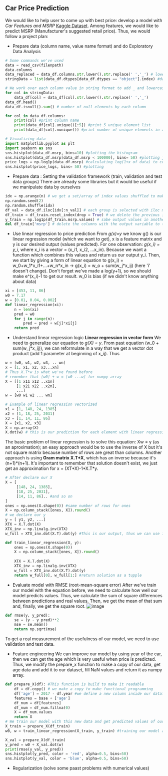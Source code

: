 ## Car Price Prediction
We would like to help user to come up with best price: develop a model with *Car Features and MSRP* [Kaggle Dataset](https://www.kaggle.com/CooperUnion/cardataset).
Among features, we would like to predict MSRP (Manufacturer's suggested retail price). Thus, we would follow a project plan:
- Prepare data (column name, value name format) and do Exploratory Data Analysis
```python
# Some commands we've used
data = read_csv(filenpath)
data.columns
data_replaced = data_df.columns.str.lower().str.replace(' ','_') # lowercase columns and replace spaces
stringData = list(data_df.dtypes[data_df.dtypes == "object"].index) #data column names that are objects with index

# We work over each column value in string format to add _ and lowercase
for col in stringData:
    data_df[col] = data_df[col].str.lower().str.replace(' ','_')
data_df.head()
data_df.isnull().sum() # number of null elements by each column
```
```python
for col in data_df.columns:
    print(col) #print column name
    print(data_df[col].unique()[:5]) #print 5 unique element list
    print(data_df[col].nunique()) #print number of unique elements in a column
```
```python
# Visualizing data
import matplotlib.pyplot as plt
import seaborn as sns
sns.histplot(data_df.msrp, bins=10) #plotting the histogram
sns.histplot(data_df.msrp[data_df.msrp < 100000], bins= 50) #plotting just msrp less than 100k
price_logs = np.log1p(data_df.msrp) #calculating log(1+x of data) to convert to a log scacale
sns.histplot(price_logs, bins= 50) #plotting
```
- Prepare data : Setting the validation framework (train, validation and test data groups)
There are already some libraries but it would be useful if we manipulate data by ourselves
```python
idx = np.arange(n) # we get a set/array of index values shuffled to make it random
np.random.seed(2)
np.random.shuffle(idx)
df_val = data_df.iloc[idx[:n_val]] # each group is selected with iloc method and the idx order
df_train = df_train.reset_index(drop = True) # we delete the previous index values (when were part of bigger dataset)
y_train = np.log1p(df_train.msrp.values) # sabe output values in another variable
del df_train['msrp'] # delete the columns with the output variable to training without it
```
- Use linear regression to price prediction
From *g(x)=y* we know g() is our linear regression model (which we want to get), x is a feature matrix and y is our desired output (values predicted).
For one observation: *g(x_i) = y_i*, where x_i is a vector = (x_i1, x_i2, ...x_in). Because we want a function which combines this values and return us our output y_i.
Then, we start by giving a form of linear equation to g(x_i) = w_0+w_1\*x_i1+...+w_n\*x_in -> g(x_i) = w_o + sum(w_j\*x_ij) (here 'i' doesn't change). Don't forget we've
made a log(y+1), so we should make e^(x_i)-1 to get our result.
w_0 is bias (if we didn't know anything about data)
```python
xi = [453, 11, 86]
w0 = 7.17
w = [0.01, 0.04, 0.002]
def linear_regression(xi):
    n = len(xi)
    pred = w0
    for j in range(n):
        pred = pred + w[j]*xi[j]
    return pred
```
- Understand linear regression logic
**Linear regression in vector form** We need to generalize our equation to *g(X) = y*. From past equation (w_0 + sum(w_j\*x_ij)), we can reformulate
in a way that we get a vector dot product (add 1 parameter at beginning of x_ij). Thus 
```python
w = [w0, w1, w2, w3, .. wn]
x = [1, x1, x2, x3...xn]
# Thus X.T*w is what we've found before
# remember that [w0] + w = [w0 ...w] for numpy array
X = [[1 x11 x12 ..x1n]
     [1 x21 x22 ..x2n],
     ...]
w = [w0 w1 w2 ... wn]
```
```python
# Example of linear regression vectorized
x1 = [1, 148, 24, 1385]
x2 = [1, 18, 25, 2031]
x3 = [1, 14, 11, 86]
X = [x1, x2, x3]
X = np.array(X)
X.dot(w) # this is our prediction for each element with linear regression
```
The basic problem of linear regression is to solve this equation: Xw = y (as an aproximation); an easy approach would be to use the inverse of X but
it's not square matrix because number of rows are great than columns. Another approach is using **Gram matrix X.T\*X**, which has an inverse because it's (n+1)\*(n+1).
It's important to remember that solution doesn't exist, we just get an approximation for x = (XT\*X)-1\*X.T\*y. 
```python
# After declare our X
X = [
     [148, 24, 1385],
     [18, 25, 2031],
     [14, 11, 86].. #and so on
]
ones = np.ones(X.shape(0)) #same number of rows for ones
X = np.column_stack([ones, X]).round()
# we declare our y
y = [ y1, y2, ...]
XTX = X.T.dot(X)
XTX_inv = np.linalg.inv(XTX)
w_full = XTX_inv.dot(X.T).dot(y) #This is our output, thus we can use it as a function

def train_linear_regression(X, y):
    ones = np.ones(X.shape(0))
    X = np.column_stack([ones, X]).round()
    
    XTX = X.T.dot(X)
    XTX_inv = np.linalg.inv(XTX)
    w_full = XTX_inv.dot(X.T).dot(y)
    return w_full[0], w_full[1:] #return solution as a tupple
```
- Evaluate model with RMSE (root-mean-square error)
After we've train our model with the equation before, we need to calculate how well our model predicts values. Thus, we calculate the sum of square differences between
predictions and real values. Then, we get the mean of that sum and, finally, we get the square root.
![image](https://user-images.githubusercontent.com/74158005/133707125-2e05fd0e-4a96-481e-a571-70718c5a6431.png)
```python
def rmse(y, y_pred):
    se = (y - y_pred)**2
    mse = se.mean()
    return np.sqrt(mse)
```
To get a real measurement of the usefulness of our model, we need to use validation and test data.

- Feature engineering
We can improve our model by using year of the car, then we can get the age which is very useful when price is predicted. Thus, we modify
the prepare_x function to make a copy of our data, get age data and add it to our dataset, fill NaN values and return it as numpy array.
```python
def prepare_X(df): #This function is build to make it readable
    df = df.copy() # we make a copy to make functional programming
    df['age'] = 2017 - df.year #we define a new column inside our dataframe
    features = base + ['age']
    df_num = df[features]
    df_num = df_num.fillna(0)
    X = df_num.values
    return X
# We train our model with this new data and get predicted values of our validation dataset. Finally, we get rmse and plot distribution of outputs    
X_train = prepare_X(df_train)
w0, w = train_linear_regression(X_train, y_train) #training our model again

X_val = prepare_X(df_train)
y_pred = w0 + X_val.dot(w)
print(rmse(y_val, y_pred))
sns.histplot(y_pred, color = 'red', alpha=0.5, bins=50)
sns.histplot(y_val, color = 'blue', alpha=0.5, bins=50)
```

- Regularization (solve some paast problems with numerical values)

